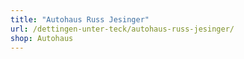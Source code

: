 ```yaml
---
title: "Autohaus Russ Jesinger"
url: /dettingen-unter-teck/autohaus-russ-jesinger/
shop: Autohaus
---
```

